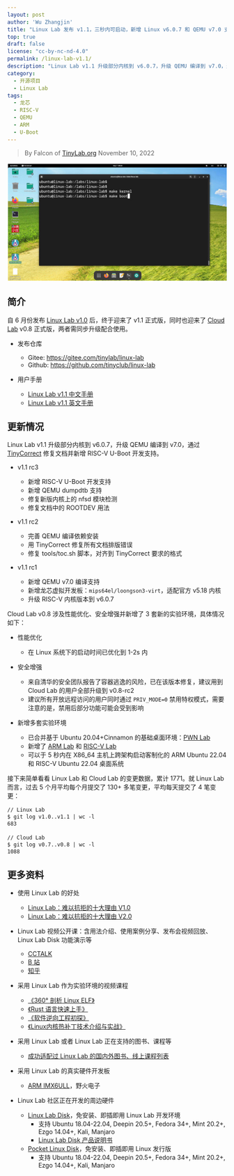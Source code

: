 ```yaml
---
layout: post
author: 'Wu Zhangjin'
title: "Linux Lab 发布 v1.1，三秒内可启动，新增 Linux v6.0.7 和 QEMU v7.0 支持"
top: true
draft: false
license: "cc-by-nc-nd-4.0"
permalink: /linux-lab-v1.1/
description: "Linux Lab v1.1 升级部分内核到 v6.0.7，升级 QEMU 编译到 v7.0，通过 TinyCorrect 修复文档并新增 RISC-V U-Boot 开发支持。"
category:
  - 开源项目
  - Linux Lab
tags:
  - 龙芯
  - RISC-V
  - QEMU
  - ARM
  - U-Boot
---
```


> By Falcon of [TinyLab.org][1]
> November 10, 2022

![Linux Lab Shell](/images/disks/linux-lab-disk-kernel-dev.jpg)

## 简介

自 6 月份发布 [Linux Lab v1.0](https://tinylab.org/linux-lab-v1.0/) 后，终于迎来了 v1.1 正式版，同时也迎来了 [Cloud Lab](https://tinylab.org/cloud-lab) v0.8 正式版，两者需同步升级配合使用。

* 发布仓库
    * Gitee: <https://gitee.com/tinylab/linux-lab>
    * Github: <https://github.com/tinyclub/linux-lab>

* 用户手册
    * [Linux Lab v1.1 中文手册](https://tinylab.org/pdfs/linux-lab-v1.1-manual-zh.pdf)
    * [Linux Lab v1.1 英文手册](https://tinylab.org/pdfs/linux-lab-v1.1-manual-en.pdf)

## 更新情况

Linux Lab v1.1 升级部分内核到 v6.0.7，升级 QEMU 编译到 v7.0，通过 [TinyCorrect](https://gitee.com/tinylab/tinycorrect) 修复文档并新增 RISC-V U-Boot 开发支持。

* v1.1 rc3
    * 新增 RISC-V U-Boot 开发支持
    * 新增 QEMU dumpdtb 支持
    * 修复新版内核上的 nfsd 模块检测
    * 修复文档中的 ROOTDEV 用法

* v1.1 rc2
    * 完善 QEMU 编译依赖安装
    * 用 TinyCorrect 修复所有文档排版错误
    * 修复 tools/toc.sh 脚本，对齐到 TinyCorrect 要求的格式

* v1.1 rc1
    * 新增 QEMU v7.0 编译支持
    * 新增龙芯虚拟开发板：`mips64el/loongson3-virt`，适配官方 v5.18 内核
    * 升级 RISC-V 内核版本到 v6.0.7

Cloud Lab v0.8 涉及性能优化、安全增强并新增了 3 套新的实验环境，具体情况如下：

* 性能优化
    * 在 Linux 系统下的启动时间已优化到 1-2s 内

* 安全增强
    * 来自清华的安全团队报告了容器逃逸的风险，已在该版本修复，建议用到 Cloud Lab 的用户全部升级到 v0.8-rc2
    * 建议所有开放远程访问的用户同时通过 `PRIV_MODE=0` 禁用特权模式，需要注意的是，禁用后部分功能可能会受到影响

* 新增多套实验环境
    * 已合并基于 Ubuntu 20.04+Cinnamon 的基础桌面环境：[PWN Lab](https://gitee.com/tinylab/pwn-lab)
    * 新增了 [ARM Lab](https://gitee.com/tinylab/arm-lab) 和 [RISC-V Lab](https://gitee.com/tinylab/riscv-lab)
    * 可以于 5 秒内在 X86_64 主机上跨架构启动客制化的 ARM Ubuntu 22.04 和 RISC-V Ubuntu 22.04 桌面系统

接下来简单看看 Linux Lab 和 Cloud Lab 的变更数据，累计 1771。就 Linux Lab 而言，过去 5 个月平均每个月提交了 130+ 多笔变更，平均每天提交了 4 笔变更：

    // Linux Lab
    $ git log v1.0..v1.1 | wc -l
    683

    // Cloud Lab
    $ git log v0.7..v0.8 | wc -l
    1088

## 更多资料

* 使用 Linux Lab 的好处
    * [Linux Lab：难以抗拒的十大理由 V1.0](https://tinylab.org/why-linux-lab)
    * [Linux Lab：难以抗拒的十大理由 V2.0](https://tinylab.org/why-linux-lab-v2)

* Linux Lab 视频公开课：含用法介绍、使用案例分享、发布会视频回放、Linux Lab Disk 功能演示等
    * [CCTALK](https://www.cctalk.com/m/group/88948325)
    * [B 站](https://space.bilibili.com/687228362/channel/detail?cid=152574)
    * [知乎](https://www.zhihu.com/people/wuzhangjin)

* 采用 Linux Lab 作为实验环境的视频课程
    * [《360° 剖析 Linux ELF》](https://www.cctalk.com/m/group/88089283)
    * [《Rust 语言快速上手》](https://www.cctalk.com/m/group/89507527)
    * [《软件逆向工程初探》](https://www.cctalk.com/m/group/89626746)
    * [《Linux内核热补丁技术介绍与实战》](https://www.cctalk.com/m/group/89715946)

* 采用 Linux Lab 或者 Linux Lab 正在支持的图书、课程等
    * [成功适配过 Linux Lab 的国内外图书、线上课程列表](https://gitee.com/tinylab/linux-lab/issues/I49VV9)

* 采用 Linux Lab 的真实硬件开发板
    * [ARM IMX6ULL](https://shop155917374.taobao.com/)，野火电子

* Linux Lab 社区正在开发的周边硬件
    * [Linux Lab Disk](https://shop155917374.taobao.com/)，免安装、即插即用 Linux Lab 开发环境
        * 支持 Ubuntu 18.04-22.04, Deepin 20.5+, Fedora 34+, Mint 20.2+, Ezgo 14.04+, Kali, Manjaro
        * [Linux Lab Disk 产品说明书](https://tinylab.org/linux-lab-disk)
    * [Pocket Linux Disk](https://shop155917374.taobao.com/)，免安装、即插即用 Linux 发行版
        * 支持 Ubuntu 18.04-22.04, Deepin 20.5+, Fedora 34+, Mint 20.2+, Ezgo 14.04+, Kali, Manjaro

[1]: https://tinylab.org
